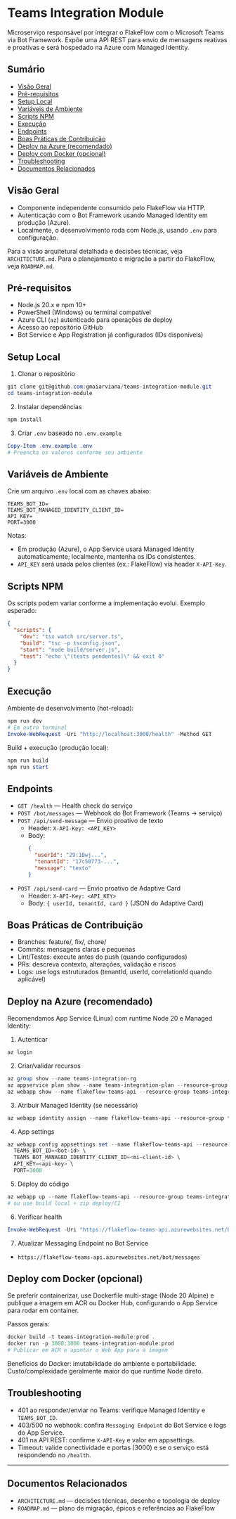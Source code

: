 # Teams Integration Module

Microserviço responsável por integrar o FlakeFlow com o Microsoft Teams via Bot Framework. Expõe uma API REST para envio de mensagens reativas e proativas e será hospedado na Azure com Managed Identity.

## Sumário
- [Visão Geral](#visão-geral)
- [Pré-requisitos](#pré-requisitos)
- [Setup Local](#setup-local)
- [Variáveis de Ambiente](#variáveis-de-ambiente)
- [Scripts NPM](#scripts-npm)
- [Execução](#execução)
- [Endpoints](#endpoints)
- [Boas Práticas de Contribuição](#boas-práticas-de-contribuição)
- [Deploy na Azure (recomendado)](#deploy-na-azure-recomendado)
- [Deploy com Docker (opcional)](#deploy-com-docker-opcional)
- [Troubleshooting](#troubleshooting)
 - [Documentos Relacionados](#documentos-relacionados)

## Visão Geral
- Componente independente consumido pelo FlakeFlow via HTTP.
- Autenticação com o Bot Framework usando Managed Identity em produção (Azure).
- Localmente, o desenvolvimento roda com Node.js, usando `.env` para configuração.

Para a visão arquitetural detalhada e decisões técnicas, veja `ARCHITECTURE.md`. Para o planejamento e migração a partir do FlakeFlow, veja `ROADMAP.md`.

## Pré-requisitos
- Node.js 20.x e npm 10+
- PowerShell (Windows) ou terminal compatível
- Azure CLI (`az`) autenticado para operações de deploy
- Acesso ao repositório GitHub
- Bot Service e App Registration já configurados (IDs disponíveis)

## Setup Local
1) Clonar o repositório

```powershell
git clone git@github.com:gmaiarviana/teams-integration-module.git
cd teams-integration-module
```

2) Instalar dependências

```powershell
npm install
```

3) Criar `.env` baseado no `.env.example`

```powershell
Copy-Item .env.example .env
# Preencha os valores conforme seu ambiente
```

## Variáveis de Ambiente
Crie um arquivo `.env` local com as chaves abaixo:

```
TEAMS_BOT_ID=
TEAMS_BOT_MANAGED_IDENTITY_CLIENT_ID=
API_KEY=
PORT=3000
```

Notas:
- Em produção (Azure), o App Service usará Managed Identity automaticamente; localmente, mantenha os IDs consistentes.
- `API_KEY` será usada pelos clientes (ex.: FlakeFlow) via header `X-API-Key`.

## Scripts NPM
Os scripts podem variar conforme a implementação evolui. Exemplo esperado:

```json
{
  "scripts": {
    "dev": "tsx watch src/server.ts",
    "build": "tsc -p tsconfig.json",
    "start": "node build/server.js",
    "test": "echo \"(tests pendentes)\" && exit 0"
  }
}
```

## Execução
Ambiente de desenvolvimento (hot-reload):

```powershell
npm run dev
# Em outro terminal
Invoke-WebRequest -Uri "http://localhost:3000/health" -Method GET
```

Build + execução (produção local):

```powershell
npm run build
npm run start
```

## Endpoints
- `GET /health` — Health check do serviço
- `POST /bot/messages` — Webhook do Bot Framework (Teams → serviço)
- `POST /api/send-message` — Envio proativo de texto
  - Header: `X-API-Key: <API_KEY>`
  - Body:
    ```json
    {
      "userId": "29:1Bwj...",
      "tenantId": "17c50773-...",
      "message": "texto"
    }
    ```
- `POST /api/send-card` — Envio proativo de Adaptive Card
  - Header: `X-API-Key: <API_KEY>`
  - Body: `{ userId, tenantId, card }` (JSON do Adaptive Card)

## Boas Práticas de Contribuição
- Branches: feature/<nome>, fix/<nome>, chore/<nome>
- Commits: mensagens claras e pequenas
- Lint/Testes: execute antes do push (quando configurados)
- PRs: descreva contexto, alterações, validação e riscos
- Logs: use logs estruturados (tenantId, userId, correlationId quando aplicável)

## Deploy na Azure (recomendado)
Recomendamos App Service (Linux) com runtime Node 20 e Managed Identity:

1) Autenticar
```powershell
az login
```

2) Criar/validar recursos
```powershell
az group show --name teams-integration-rg
az appservice plan show --name teams-integration-plan --resource-group teams-integration-rg
az webapp show --name flakeflow-teams-api --resource-group teams-integration-rg
```

3) Atribuir Managed Identity (se necessário)
```powershell
az webapp identity assign --name flakeflow-teams-api --resource-group teams-integration-rg --identities /subscriptions/.../managedIdentities/flakeflow-teams-bot-identity
```

4) App settings
```powershell
az webapp config appsettings set --name flakeflow-teams-api --resource-group teams-integration-rg --settings \
  TEAMS_BOT_ID=<bot-id> \
  TEAMS_BOT_MANAGED_IDENTITY_CLIENT_ID=<mi-client-id> \
  API_KEY=<api-key> \
  PORT=3000
```

5) Deploy do código
```powershell
az webapp up --name flakeflow-teams-api --resource-group teams-integration-rg --runtime "NODE|20-lts"
# ou use build local + zip deploy/CI
```

6) Verificar health
```powershell
Invoke-WebRequest -Uri "https://flakeflow-teams-api.azurewebsites.net/health" -Method GET
```

7) Atualizar Messaging Endpoint no Bot Service
- `https://flakeflow-teams-api.azurewebsites.net/bot/messages`

## Deploy com Docker (opcional)
Se preferir containerizar, use Dockerfile multi-stage (Node 20 Alpine) e publique a imagem em ACR ou Docker Hub, configurando o App Service para rodar em container.

Passos gerais:
```powershell
docker build -t teams-integration-module:prod .
docker run -p 3000:3000 teams-integration-module:prod
# Publicar em ACR e apontar o Web App para a imagem
```

Benefícios do Docker: imutabilidade do ambiente e portabilidade. Custo/complexidade geralmente maior do que runtime Node direto.

## Troubleshooting
- 401 ao responder/enviar no Teams: verifique Managed Identity e `TEAMS_BOT_ID`.
- 403/500 no webhook: confira `Messaging Endpoint` do Bot Service e logs do App Service.
- 401 na API REST: confirme `X-API-Key` e valor em appsettings.
- Timeout: valide conectividade e portas (3000) e se o serviço está respondendo no `/health`.

---

## Documentos Relacionados
- `ARCHITECTURE.md` — decisões técnicas, desenho e topologia de deploy
- `ROADMAP.md` — plano de migração, épicos e referências ao FlakeFlow


